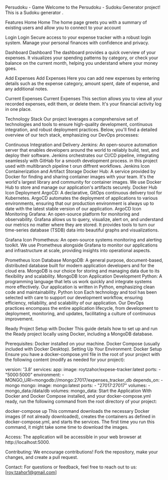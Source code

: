 Persudoku - Game
Welcome to the Persudoku - Sudoku Generator project! This is a Sudoku generator .

Features
Home
Home
The home page greets you with a summary of existing users and allow you to connect to your account

Login
Login
Secure access to your expense tracker with a robust login system. Manage your personal finances with confidence and privacy.

Dashboard
Dashboard
The dashboard provides a quick overview of your expenses. It visualizes your spending patterns by category, or check your balance on the current month, helping you understand where your money goes.

Add Expenses
Add Expenses
Here you can add new expenses by entering details such as the expense category, amount spent, date of expense, and any additional notes.

Current Expenses
Current Expenses
This section allows you to view all your recorded expenses, edit them, or delete them. It's your financial activity log in one place.

Technology Stack
Our project leverages a comprehensive set of technologies and tools to ensure high-quality development, continuous integration, and robust deployment practices. Below, you'll find a detailed overview of our tech stack, emphasizing our DevOps processes:

Continuous Integration and Delivery
Jenkins: An open-source automation server that enables developers around the world to reliably build, test, and deploy their software. Jenkins orchestrates our CI/CD pipeline, integrating seamlessly with GitHab for a smooth development process. in this project used with multibranch pipeline t orun diffrent workflows.
Jenkins Icon
Containerization and Artifact Storage
Docker Hub: A service provided by Docker for finding and sharing container images with your team. It's the world's largest library and community for container images. We use Docker Hub to store and manage our application's artifacts securely.
Docker Hub Icon
Deployment
ArgoCD: A declarative, GitOps continuous delivery tool for Kubernetes. ArgoCD automates the deployment of applications to various environments, ensuring that our production environment is always up to date with the latest stable version of our application.
ArgoCD Icon
Monitoring
Grafana: An open-source platform for monitoring and observability. Grafana allows us to query, visualize, alert on, and understand our metrics no matter where they are stored. It provides tools to turn our time-series database (TSDB) data into beautiful graphs and visualizations.

Grafana Icon
Prometheus: An open-source systems monitoring and alerting toolkit. We use Prometheus alongside Grafana to monitor our applications and infrastructure at scale, providing insights into operational aspects.

Prometheus Icon
Database
MongoDB: A general purpose, document-based, distributed database built for modern application developers and for the cloud era. MongoDB is our choice for storing and managing data due to its flexibility and scalability.
MongoDB Icon
Application Development
Python: A programming language that lets us work quickly and integrate systems more effectively. Our application is written in Python, emphasizing clean code and maintainability.
Python Icon
Each technology and tool has been selected with care to support our development workflow, ensuring efficiency, reliability, and scalability of our application. Our DevOps practices encompass the entire application lifecycle, from development to deployment, monitoring, and updates, facilitating a culture of continuous improvement.

Ready Project Setup with Docker
This guide details how to set up and run the Ready project locally using Docker, including a MongoDB database.

Prerequisites:
Docker installed on your machine.
Docker Compose (usually included with Docker Desktop).
Setting Up Your Environment:
Docker Setup
Ensure you have a docker-compose.yml file in the root of your project with the following content (modify as needed for your project):

version: '3.8'
services:
  app:
    image: roytzahor/expese-tracker:latest
    ports:
      - "5000:5000"
    environment:
      - MONGO_URI=mongodb://mongo:27017/expenses_tracker_db
    depends_on:
      - mongo
  mongo:
    image: mongo:latest
    ports:
      - "27017:27017"
    volumes:
      - mongo_data:/data/db
volumes:
  mongo_data:
Start the Application
With Docker and Docker Compose installed, and your docker-compose.yml ready, run the following command from the root directory of your project:

docker-compose up
This command downloads the necessary Docker images (if not already downloaded), creates the containers as defined in docker-compose.yml, and starts the services. The first time you run this command, it might take some time to download the images.

Access:
The application will be accessible in your web browser at http://localhost:5000.

Contributing:
We encourage contributions! Fork the repository, make your changes, and create a pull request.

Contact:
For questions or feedback, feel free to reach out to us: [roy.tzahor1@gmail.com]